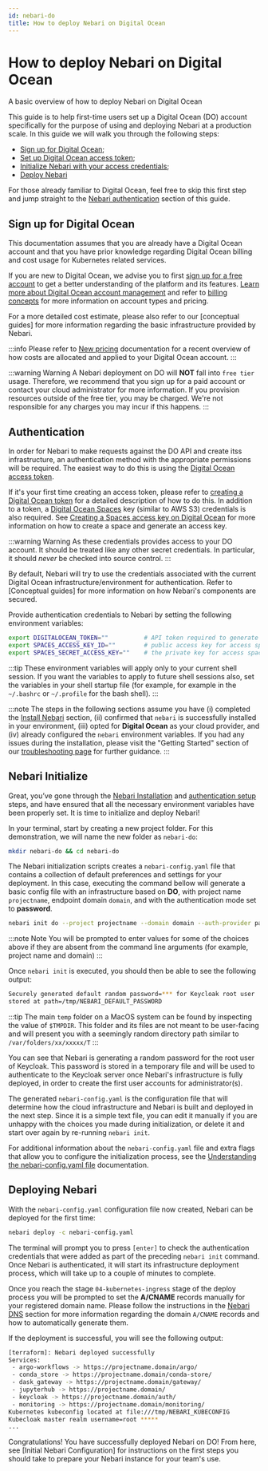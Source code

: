 ```yaml
---
id: nebari-do
title: How to deploy Nebari on Digital Ocean
---
```


# How to deploy Nebari on Digital Ocean

A basic overview of how to deploy Nebari on Digital Ocean

This guide is to help first-time users set up a Digital Ocean (DO) account specifically for the purpose of using and deploying Nebari at a production scale. In this guide we will walk you through the following steps:

- [Sign up for Digital Ocean](#sign-up-for-digital-ocean);
- [Set up Digital Ocean access token](#authentication);
- [Initialize Nebari with your access credentials](#nebari-initialize);
- [Deploy Nebari](#deploying-nebari)

For those already familiar to Digital Ocean, feel free to skip this first step and jump straight to the [Nebari authentication](#authentication) section of this guide.

## Sign up for Digital Ocean

This documentation assumes that you are already have a Digital Ocean account and that you have prior knowledge regarding Digital Ocean billing and cost usage for Kubernetes related services.

If you are new to Digital Ocean, we advise you to first [sign up for a free account](https://try.digitalocean.com/freetrialoffer/) to get a better understanding of the platform and its features. [Learn more about Digital Ocean account management](https://docs.digitalocean.com/products/accounts/) and refer to [billing concepts](https://www.digitalocean.com/pricing) for more information on account types and pricing.

For a more detailed cost estimate, please also refer to our [conceptual guides] for more information regarding the basic infrastructure provided by Nebari.

:::info
Please refer to [New pricing](https://www.digitalocean.com/try/new-pricing) documentation for a recent overview of how costs are allocated and applied to your Digital Ocean account.
:::

:::warning Warning
A Nebari deployment on DO will **NOT** fall into `free tier` usage. Therefore, we recommend that you sign up for a paid account or contact your cloud administrator for more information. If you provision resources outside of the free tier, you may be charged. We're not responsible for any charges you may incur if this happens.
:::

## Authentication

In order for Nebari to make requests against the DO API and create itss infrastructure, an authentication method with the appropriate permissions will be required. The easiest way to do this is using the [Digital Ocean access token](https://docs.digitalocean.com/reference/api/intro/#oauth-authentication).

If it's your first time creating an access token, please refer to [creating a Digital Ocean token](https://www.digitalocean.com/docs/apis-clis/api/create-personal-access-token/) for a detailed description of how to do this. In addition to a token, a [Digital Ocean Spaces](https://www.digitalocean.com/products/spaces) key (similar to AWS S3) credentials is also required. See [Creating a Spaces access key on Digital Ocean](https://www.digitalocean.com/community/tutorials/how-to-create-a-digitalocean-space-and-api-key) for more information on how to create a space and generate an access key.

:::warning Warning
As these credentials provides access to your DO account. It should be treated like any other secret credentials. In particular, it should *never* be checked into source control.
:::

By default, Nebari will try to use the credentials associated with the current Digital Ocean infrastructure/environment for authentication. Refer to [Conceptual guides] for more information on how Nebari's components are secured.

Provide authentication credentials to Nebari by setting the following environment variables:

```bash
export DIGITALOCEAN_TOKEN=""          # API token required to generate resources
export SPACES_ACCESS_KEY_ID=""        # public access key for access spaces
export SPACES_SECRET_ACCESS_KEY=""    # the private key for access spaces
```
:::tip
These environment variables will apply only to your current shell session. If you want the variables to apply to future shell sessions also, set the variables in your shell startup file (for example, for example in the `~/.bashrc` or `~/.profile` for the bash shell).
:::

:::note
The steps in the following sections assume you have (i) completed the [Install Nebari](/started/installing-nebari) section, (ii) confirmed that `nebari` is successfully installed in your environment, (iii) opted for **Digital Ocean** as your cloud provider, and (iv) already configured the `nebari` environment variables. If you had any issues during the installation, please visit the "Getting Started" section of our [troubleshooting page](/troubleshooting) for further guidance.
:::

## Nebari Initialize

Great, you’ve gone through the [Nebari Installation](/started/installing-nebari.md) and [authentication setup](#authentication) steps, and have ensured that all the necessary environment variables have been properly set. It is time to initialize and deploy Nebari!

In your terminal, start by creating a new project folder. For this demonstration, we will name the new folder as `nebari-do`:

```bash
mkdir nebari-do && cd nebari-do
```
The Nebari initialization scripts creates a `nebari-config.yaml` file that contains a collection of default preferences and settings for your deployment. In this case, executing the command bellow will generate a basic config file with an infrastructure based on **DO**, with project name `projectname`, endpoint domain `domain`, and with the authentication mode set to **password**.

```bash
nebari init do --project projectname --domain domain --auth-provider password
```
:::note Note
You will be prompted to enter values for some of the choices above if they are absent from the command line arguments (for example, project name and domain)
:::

Once `nebari init` is executed, you should then be able to see the following output:
```bash
Securely generated default random password=*** for Keycloak root user
stored at path=/tmp/NEBARI_DEFAULT_PASSWORD
```
:::tip
The main `temp` folder on a MacOS system can be found by inspecting the value of `$TMPDIR`. This folder and its files are not meant to be user-facing and will present you with a seemingly random directory path similar to `/var/folders/xx/xxxxx/T`
:::

You can see that Nebari is generating a random password for the root user of Keycloak. This password is stored in a temporary file and will be used to authenticate to the Keycloak server once Nebari's infrastructure is fully deployed, in order to create the first user accounts for administrator(s).

The generated `nebari-config.yaml` is the configuration file that will determine how the cloud infrastructure and Nebari is built and deployed in the next step. Since it is a simple text file, you can edit it manually if you are unhappy with the choices you made during initialization, or delete it and start over again by re-running `nebari init`.

For additional information about the `nebari-config.yaml` file and extra flags that allow you to configure the initialization process, see the [Understanding the nebari-config.yaml file](/tutorials/overview.md) documentation.


## Deploying Nebari

With the `nebari-config.yaml` configuration file now created, Nebari can be deployed for the first time:

```bash
nebari deploy -c nebari-config.yaml
```
The terminal will prompt you to press `[enter]` to check the authentication credentials that were added as part of the preceding `nebari init` command. Once Nebari is authenticated, it will start its infrastructure deployment process, which will take up to a couple of minutes to complete.

Once you reach the stage `04-kubernetes-ingress` stage of the deploy process you will be prompted to set the **A/CNAME** records manually for your registered domain name. Please follow the instructions in the [Nebari DNS](/how-tos/domain-registry.md) section for more information regarding the domain `A/CNAME` records and how to automatically generate them.

If the deployment is successful, you will see the following output:
```bash
[terraform]: Nebari deployed successfully
Services:
 - argo-workflows -> https://projectname.domain/argo/
 - conda_store -> https://projectname.domain/conda-store/
 - dask_gateway -> https://projectname.domain/gateway/
 - jupyterhub -> https://projectname.domain/
 - keycloak -> https://projectname.domain/auth/
 - monitoring -> https://projectname.domain/monitoring/
Kubernetes kubeconfig located at file:///tmp/NEBARI_KUBECONFIG
Kubecloak master realm username=root *****
...
```

Congratulations! You have successfully deployed Nebari on DO! From here, see [Initial Nebari Configuration] for instructions on the first steps you should take to prepare your Nebari instance for your team's use.